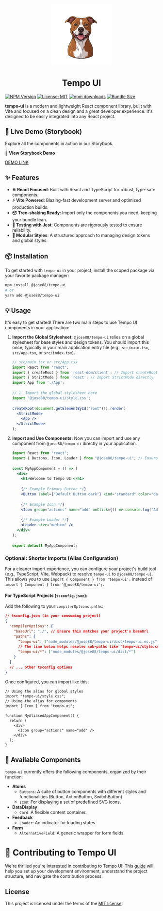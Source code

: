 <div align="center">
  <a href="[https://github.com/TempoJC/tempo-ui](https://github.com/TempoJC/tempo-ui)" rel="noopener" target="_blank">
    <img width="200" src="./src/assets/kawhi/kawhi_logo.svg" alt="Tempo UI logo">
  </a>
  <h1>Tempo UI</h1>
</div>

[![NPM Version](https://img.shields.io/npm/v/@jose88/tempo-ui.svg)](https://www.npmjs.com/package/@jose88/tempo-ui)
[![License: MIT](https://img.shields.io/badge/License-MIT-yellow.svg)](https://opensource.org/licenses/MIT)
[![npm downloads](https://img.shields.io/npm/dm/@jose88/tempo-ui.svg)](https://www.npmjs.com/package/@jose88/tempo-ui)
[![Bundle Size](https://img.shields.io/bundlephobia/minzip/@jose88/tempo-ui)](https://bundlephobia.com/package/@jose88/tempo-ui)

**tempo-ui** is a modern and lightweight React component library, built with Vite and focused on a clean design and a great developer experience. It's designed to be easily integrated into any React project.

## 🚀 Live Demo (Storybook)

Explore all the components in action in our Storybook.

**🔗 View Storybook Demo**

[DEMO LINK](https://TempoJC.github.io/tempo-ui)

## ✨ Features

- **⚛️ React Focused**: Built with React and TypeScript for robust, type-safe components.
- **⚡️ Vite Powered**: Blazing-fast development server and optimized production builds.
- **📦 Tree-shaking Ready**: Import only the components you need, keeping your bundle lean.
- **🧪 Testing with Jest**: Components are rigorously tested to ensure reliability.
- **🎨 Modular Styles**: A structured approach to managing design tokens and global styles.

## 📦 Installation

To get started with `tempo-ui` in your project, install the scoped package via your favorite package manager:

```bash
npm install @jose88/tempo-ui
# or
yarn add @jose88/tempo-ui
```

## 💡 Usage

It's easy to get started! There are two main steps to use Tempo UI components in your application:

1.  **Import the Global Stylesheet:**
    `@jose88/tempo-ui` relies on a global stylesheet for base styles and design tokens. You should import this once, typically in your main application entry file (e.g., `src/main.tsx`, `src/App.tsx`, or `src/index.tsx`).

    ```jsx
    // src/main.tsx or src/App.tsx
    import React from 'react';
    import { createRoot } from 'react-dom/client'; // Import createRoot directly
    import { StrictMode } from 'react'; // Import StrictMode directly
    import App from './App';

    // 1. Import the global stylesheet here
    import '@jose88/tempo-ui/style.css';

    createRoot(document.getElementById("root")!).render(
      <StrictMode>
        <App />
      </StrictMode>
    );
    ```

2.  **Import and Use Components:**
    Now you can import and use any component from `@jose88/tempo-ui` directly in your application.

    ```jsx
    import React from "react";
    import { Buttons, Icon, Loader } from "@jose88/tempo-ui"; // Ensure correct component names

    const MyAppComponent = () => (
      <div>
        <h1>Welcome to Tempo UI!</h1>

        {/* Example Primary Button */}
        <Button label={"Default Button dark"} kind="standard" color="dark" onClick={() => alert("Button Clicked!")} />

        {/* Example Icon */}
        <Icon group="actions" name="add" onClick={() => console.log("Add Icon clicked")} />

        {/* Example Loader */}
        <Loader size="medium" />
      </div>
    );

    export default MyAppComponent;
    ```

### Optional: Shorter Imports (Alias Configuration)

For a cleaner import experience, you can configure your project's build tool (e.g., TypeScript, Vite, Webpack) to resolve `tempo-ui` to `@jose88/tempo-ui`. This allows you to use `import { Component } from 'tempo-ui';` instead of `import { Component } from '@jose88/tempo-ui';`.

#### For TypeScript Projects (`tsconfig.json`):

Add the following to your `compilerOptions.paths`:

```json
// tsconfig.json (in your consuming project)
{
  "compilerOptions": {
    "baseUrl": "./", // Ensure this matches your project's baseUrl
    "paths": {
      "tempo-ui": ["node_modules/@jose88/tempo-ui/dist/tempo-ui.es.js"],
      // The line below helps resolve sub-paths like 'tempo-ui/style.css'
      "tempo-ui/*": ["node_modules/@jose88/tempo-ui/dist/*"]
    }
  }
  // ... other tsconfig options
}
```

Once configured, you can import like this:

```tsx
// Using the alias for global styles
import "tempo-ui/style.css";
// Using the alias for components
import { Icon } from "tempo-ui";

function MyAliasedAppComponent() {
  return (
    <div>
      <Icon group="actions" name="add" />
    </div>
  );
}
```

## 🧩 Available Components

`tempo-ui` currently offers the following components, organized by their function:

- **Atoms**
  - `Buttons`: A suite of button components with different styles and functionalities (Button, ActionButton, SwitchButton).
  - `Icon`: For displaying a set of predefined SVG icons.
- **DataDisplay**
  - `Card`: A flexible content container.
- **Feedback**
  - `Loader`: An indicator for loading states.
- **Form**
  - `AlternativeField`: A generic wrapper for form fields.

# 🤝 Contributing to Tempo UI

We're thrilled you're interested in contributing to Tempo UI! This [guide](/CONTRIBUTING.md) will help you set up your development environment, understand the project structure, and navigate the contribution process.

## License

This project is licensed under the terms of the
[MIT license](/LICENSE).
